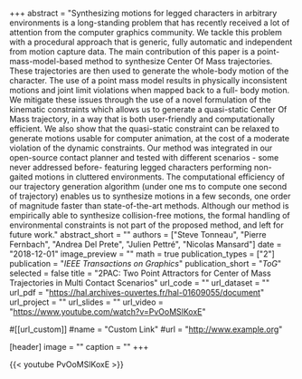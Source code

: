 +++
abstract = "Synthesizing motions for legged characters in arbitrary environments is a long-standing problem that has recently received a lot of attention from the computer graphics community. We tackle this problem with a procedural approach that is generic, fully automatic and independent from motion capture data. The main contribution of this paper is a point-mass-model-based method to synthesize Center Of Mass trajectories. These trajectories are then used to generate the whole-body motion of the character. The use of a point mass model results in physically inconsistent motions and joint limit violations when mapped back to a full- body motion. We mitigate these issues through the use of a novel formulation of the kinematic constraints which allows us to generate a quasi-static Center Of Mass trajectory, in a way that is both user-friendly and computationally efficient. We also show that the quasi-static constraint can be relaxed to generate motions usable for computer animation, at the cost of a moderate violation of the dynamic constraints. Our method was integrated in our open-source contact planner and tested with different scenarios - some never addressed before- featuring legged characters performing non-gaited motions in cluttered environments. The computational efficiency of our trajectory generation algorithm (under one ms to compute one second of trajectory) enables us to synthesize motions in a few seconds, one order of magnitude faster than state-of-the-art methods. Although our method is empirically able to synthesize collision-free motions, the formal handling of environmental constraints is not part of the proposed method, and left for future work."
abstract_short = ""
authors = ["Steve Tonneau", "Pierre Fernbach", "Andrea Del Prete", "Julien Pettré", "Nicolas Mansard"]
date = "2018-12-01"
image_preview = ""
math = true
publication_types = ["2"]
publication = "*IEEE Transactions on Graphics*"
publication_short = "*ToG*"
selected = false
title = "2PAC: Two Point Attractors for Center of Mass Trajectories in Multi Contact Scenarios"
url_code = ""
url_dataset = ""
url_pdf = "https://hal.archives-ouvertes.fr/hal-01609055/document"
url_project = ""
url_slides = ""
url_video = "https://www.youtube.com/watch?v=PvOoMSlKoxE"

#[[url_custom]]
#name = "Custom Link"
#url = "http://www.example.org"

[header]
image = ""
caption = ""
+++

{{< youtube PvOoMSlKoxE >}}